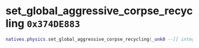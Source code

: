 # set_global_aggressive_corpse_recycling `0x374DE883`

```lua
natives.physics.set_global_aggressive_corpse_recycling(_unk0 --[[ integer ]])
```